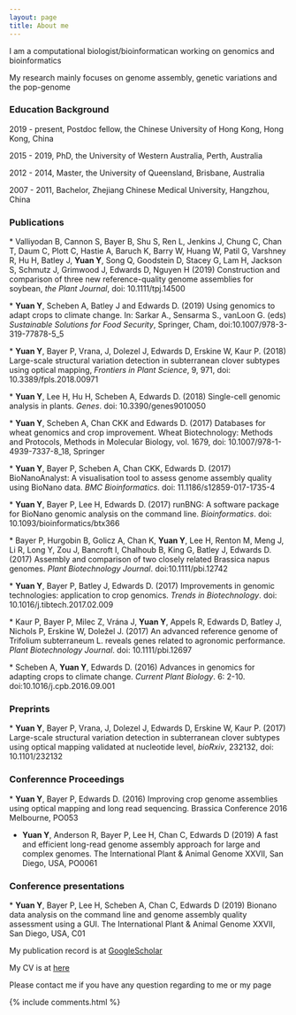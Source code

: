 ```yaml
---
layout: page
title: About me 
---
```


I am a computational biologist/bioinformatican working on genomics and bioinformatics
 
<p>

My research mainly focuses on genome assembly, genetic variations and the pop-genome

<p>

<h3> Education Background </h3>

<p>

2019 - present, Postdoc fellow, the Chinese University of Hong Kong, Hong Kong, China

<p>

2015 - 2019,    PhD, the University of Western Australia, Perth, Australia

<p>

2012 - 2014,    Master, the University of Queensland, Brisbane, Australia

<p>

2007 - 2011,    Bachelor, Zhejiang Chinese Medical University, Hangzhou, China

<p>

<h3> Publications </h3>  

<p>
* Valliyodan B, Cannon S, Bayer B, Shu S, Ren L, Jenkins J, Chung C, Chan T, Daum C, Plott C, Hastie A, Baruch K, Barry W, Huang W, Patil G, Varshney R, Hu H, Batley J, <b>Yuan Y</b>, Song Q, Goodstein D, Stacey G, Lam H, Jackson S, Schmutz J, Grimwood J, Edwards D, Nguyen H (2019) Construction and comparison of three new reference-quality genome assemblies for soybean, <i>the Plant Journal</i>, doi: 10.1111/tpj.14500

<p>
* <b>Yuan Y</b>, Scheben A, Batley J and Edwards D. (2019) Using genomics to adapt crops to climate change. In: Sarkar A., Sensarma S., vanLoon G. (eds) <i>Sustainable Solutions for Food Security</i>, Springer, Cham, doi:10.1007/978-3-319-77878-5_5

<p>
* <b>Yuan Y</b>, Bayer P, Vrana, J, Dolezel J, Edwards D, Erskine W, Kaur P. (2018) Large-scale structural variation detection in subterranean clover subtypes using optical mapping, <i>Frontiers in Plant Science</i>, 9, 971, doi: 10.3389/fpls.2018.00971

<p>
* <b>Yuan Y</b>, Lee H, Hu H, Scheben A, Edwards D. (2018) Single-cell genomic analysis in plants. <i>Genes</i>. doi: 10.3390/genes9010050

<p>
* <b>Yuan Y</b>, Scheben A, Chan CKK and Edwards D. (2017) Databases for wheat genomics and crop improvement. Wheat Biotechnology: Methods and Protocols, Methods in Molecular Biology, vol. 1679, doi: 10.1007/978-1-4939-7337-8_18, Springer      

<p>
* <b>Yuan Y</b>, Bayer P, Scheben A, Chan CKK, Edwards D. (2017) BioNanoAnalyst: A visualisation tool to assess genome assembly quality using BioNano data. <i>BMC Bioinformatics</i>. doi: 11.1186/s12859-017-1735-4

<p>
* <b>Yuan Y</b>, Bayer P, Lee H, Edwards D. (2017) runBNG: A software package for BioNano genomic analysis on the command line. <i>Bioinformatics</i>. doi: 10.1093/bioinformatics/btx366

<p>
* Bayer P, Hurgobin B, Golicz A, Chan K, <b>Yuan Y</b>, Lee H, Renton M, Meng J, Li R, Long Y, Zou J, Bancroft I, Chalhoub B, King G, Batley J, Edwards D. (2017) Assembly and comparison of two closely related Brassica napus genomes. <i>Plant Biotechnology Journal</i>. doi:10.1111/pbi.12742

<p>
* <b>Yuan Y</b>, Bayer P, Batley J, Edwards D. (2017) Improvements in genomic technologies: application to crop genomics. <i>Trends in Biotechnology</i>. doi: 10.1016/j.tibtech.2017.02.009

<p>
* Kaur P, Bayer P, Milec Z, Vrána J, <b>Yuan Y</b>, Appels R, Edwards D, Batley J, Nichols P, Erskine W, Doležel J. (2017) An advanced reference genome of Trifolium subterraneum L. reveals genes related to agronomic performance. <i>Plant Biotechnology Journal</i>. doi: 10.1111/pbi.12697

<p> 
* Scheben A, <b>Yuan Y</b>, Edwards D. (2016) Advances in genomics for adapting crops to climate change. <i>Current Plant Biology</i>. 6: 2-10. doi:10.1016/j.cpb.2016.09.001


<h3> Preprints</h3>

<p>
* <b>Yuan Y</b>, Bayer P, Vrana, J, Dolezel J, Edwards D, Erskine W, Kaur P. (2017) Large-scale structural variation detection in subterranean clover subtypes using optical mapping validated at nucleotide level, <i>bioRxiv</i>, 232132, doi: 10.1101/232132

<h3> Conferennce Proceedings</h3>

<p>
* <b>Yuan Y</b>, Bayer P, Edwards D. (2016) Improving crop genome assemblies using optical mapping and long read sequencing. Brassica Conference 2016 Melbourne, PO053

<p>

* <b>Yuan Y</b>, Anderson R, Bayer P, Lee H, Chan C, Edwards D (2019) A fast and efficient long-read genome assembly approach for large and complex genomes. The International Plant & Animal Genome XXVII, San Diego, USA, PO0061

<h3>Conference presentations</h3>

<p>
* <b>Yuan Y</b>, Bayer P, Lee H, Scheben A, Chan C, Edwards D (2019) Bionano data analysis on the command line and genome assembly quality assessment using a GUI. The International Plant & Animal Genome XXVII, San Diego, USA, C01

<p>

My publication record is at <a target="_blank" href='https://scholar.google.com.au/citations?user=2oLXfwoAAAAJ&hl=en'>GoogleScholar</a> 

<p> 

My CV is at <a target="_blank" href='https://www.dropbox.com/s/dr5syy4vb05wn7z/CV_AY.pdf?dl=0'>here</a>

<p>

<p>

Please contact me if you have any question regarding to me or my page

<p> 

<p> 


{% include comments.html %}

